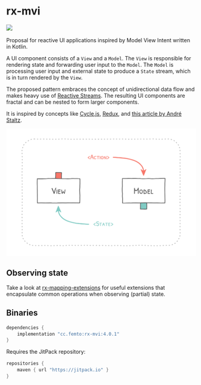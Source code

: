 # rx-mvi

[![](https://jitpack.io/v/cc.femto/rx-mvi.svg)](https://jitpack.io/#cc.femto/rx-mvi)

Proposal for reactive UI applications inspired by Model View Intent written in Kotlin.

A UI component consists of a `View` and a `Model`. The `View` is responsible for
rendering state and forwarding user input to the `Model`. The `Model` is
processing user input and external state to produce a `State` stream, which
is in turn rendered by the `View`.

The proposed pattern embraces the concept of unidirectional data flow and makes
heavy use of [Reactive Streams](http://reactivex.io/).
The resulting UI components are fractal and can be nested to form larger components.

It is inspired by concepts like
[Cycle.js](https://cycle.js.org/),
[Redux](https://redux.js.org/), and
[this article by André Staltz](https://staltz.com/unidirectional-user-interface-architectures.html).

![Alt MVI diagram](./docs/mvi_diagram.png)

## Observing state
Take a look at [rx-mapping-extensions](https://github.com/hpost/rx-mapping-extensions)
for useful extensions that encapsulate common operations when observing (partial) state.


## Binaries
```gradle
dependencies {
    implementation "cc.femto:rx-mvi:4.0.1"
}
```

Requires the JitPack repository:
```gradle
repositories {
    maven { url "https://jitpack.io" }
}
```
